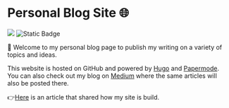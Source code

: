 ﻿# Personal Blog Site 🌐

[![](https://img.shields.io/badge/project-website-brightgreen)](https://keanteng.github.io/home/)
![Static Badge](https://img.shields.io/badge/license-MIT-blue)

👋 Welcome to my personal blog page to publish my writing on a variety of topics and ideas.

This website is hosted on GitHub and powered by [Hugo](https://gohugo.io/) and [Papermode](https://github.com/adityatelange/hugo-PaperMod). You can also check out my blog on [Medium](https://khorkeanteng.medium.com/) where the same articles will also be posted there. 

👉[Here](https://keanteng.github.io/home/docs/2023-04-09-creating-a-website-with-hugo--papermode/) is an article that shared how my site is build.

